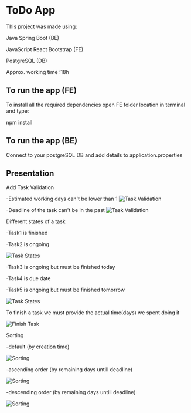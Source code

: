 # ToDo App

This project was made using:

Java Spring Boot (BE)

JavaScript  React Bootstrap (FE)

PostgreSQL (DB)

Approx. working time :18h

## To run the app (FE)

To install all the required dependencies open FE folder location in terminal and type:

npm install

## To run the app (BE)

Connect to your postgreSQL DB and add details to application.properties

## Presentation

Add Task Validation

-Estimated working days can't be lower than 1
![Task Validation](/presentation-images/AddTaskValidation.png)



-Deadline of the task can't be in the past
![Task Validation](/presentation-images/AddTaskValidation1.png)





Different states of a task

-Task1 is finished

-Task2 is ongoing

![Task States](/presentation-images/DIfferentStates.png)


-Task3 is ongoing but must be finished today

-Task4 is due date

-Task5 is ongoing but must be finished tomorrow

![Task States](/presentation-images/DifferentStates1.png)




To finish a task we must provide the actual time(days) we spent doing it

![Finish Task](/presentation-images/FinishingATask.png)




Sorting

-default (by creation time)

![Sorting](/presentation-images/Sorting.png)


-ascending order (by remaining days untill deadline)

![Sorting](/presentation-images/SortingAsc.png)


-descending order (by remaining days untill deadline)

![Sorting](/presentation-images/SortingDesc.png)

